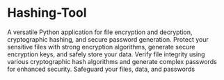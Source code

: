 # Hashing-Tool

A versatile Python application for file encryption and decryption, cryptographic hashing, and secure password generation. Protect your sensitive files with strong encryption algorithms, generate secure encryption keys, and safely store your data. Verify file integrity using various cryptographic hash algorithms and generate complex passwords for enhanced security. Safeguard your files, data, and passwords
